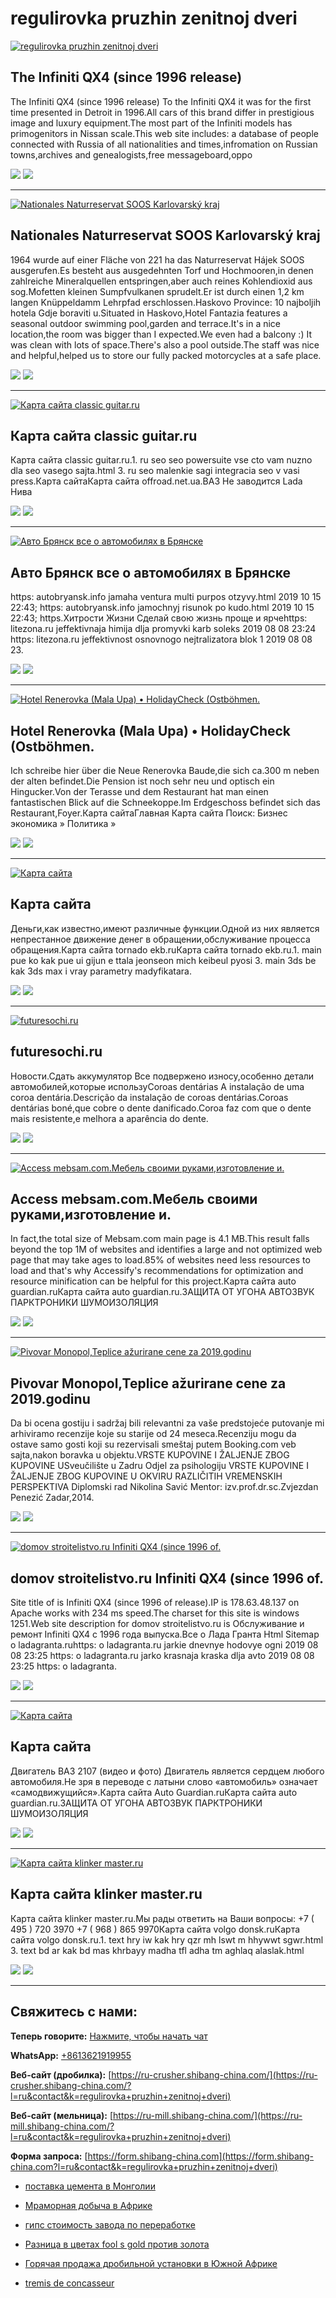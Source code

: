 # regulirovka pruzhin zenitnoj dveri

<a href="https://swt.shibang-china.com/?l=ru&img&k=regulirovka+pruzhin+zenitnoj+dveri" target="_blank">![regulirovka pruzhin zenitnoj dveri](http://static.shibang-china.com/all-800x300/298.jpg)</a>

## The Infiniti QX4 (since 1996 release)
The Infiniti QX4 (since 1996 release) To the Infiniti QX4 it was for the first time presented in Detroit in 1996.All cars of this brand differ in prestigious image and luxury equipment.The most part of the Infiniti models has primogenitors in Nissan scale.This web site includes: a database of people connected with Russia of all nationalities and times,infromation on Russian towns,archives and genealogists,free messageboard,oppo


<a href="https://whatsapp.shibangsoft.com/WhatsApp.php" target="_blank" title="WhatsApp">![](http://static.shibang-china.com/icon/whatsapp.png)</a> <a href="https://swt.shibang-china.com/?l=ru&icon&k=regulirovka+pruzhin+zenitnoj+dveri" target="_blank">![](http://static.shibang-china.com/icon/chat-ru.png)</a>

---

<a href="https://swt.shibang-china.com/?l=ru&img&k=regulirovka+pruzhin+zenitnoj+dveri" target="_blank">![Nationales Naturreservat SOOS Karlovarský kraj](http://static.shibang-china.com/all-800x300/208.jpg)</a>

## Nationales Naturreservat SOOS Karlovarský kraj
1964 wurde auf einer Fläche von 221 ha das Naturreservat Hájek SOOS ausgerufen.Es besteht aus ausgedehnten Torf und Hochmooren,in denen zahlreiche Mineralquellen entspringen,aber auch reines Kohlendioxid aus sog.Mofetten kleinen Sumpfvulkanen sprudelt.Er ist durch einen 1,2 km langen Knüppeldamm Lehrpfad erschlossen.Haskovo Province: 10 najboljih hotela Gdje boraviti u.Situated in Haskovo,Hotel Fantazia features a seasonal outdoor swimming pool,garden and terrace.It's in a nice location,the room was bigger than I expected.We even had a balcony :) It was clean with lots of space.There's also a pool outside.The staff was nice and helpful,helped us to store our fully packed motorcycles at a safe place.


<a href="https://whatsapp.shibangsoft.com/WhatsApp.php" target="_blank" title="WhatsApp">![](http://static.shibang-china.com/icon/whatsapp.png)</a> <a href="https://swt.shibang-china.com/?l=ru&icon&k=regulirovka+pruzhin+zenitnoj+dveri" target="_blank">![](http://static.shibang-china.com/icon/chat-ru.png)</a>

---

<a href="https://swt.shibang-china.com/?l=ru&img&k=regulirovka+pruzhin+zenitnoj+dveri" target="_blank">![Карта сайта classic guitar.ru](http://static.shibang-china.com/all-800x300/849.jpg)</a>

## Карта сайта classic guitar.ru
Карта сайта classic guitar.ru.1. ru seo seo powersuite vse cto vam nuzno dla seo vasego sajta.html 3. ru seo malenkie sagi integracia seo v vasi press.Карта сайтаКарта сайта offroad.net.ua.ВАЗ Не заводится Lada Нива


<a href="https://whatsapp.shibangsoft.com/WhatsApp.php" target="_blank" title="WhatsApp">![](http://static.shibang-china.com/icon/whatsapp.png)</a> <a href="https://swt.shibang-china.com/?l=ru&icon&k=regulirovka+pruzhin+zenitnoj+dveri" target="_blank">![](http://static.shibang-china.com/icon/chat-ru.png)</a>

---

<a href="https://swt.shibang-china.com/?l=ru&img&k=regulirovka+pruzhin+zenitnoj+dveri" target="_blank">![Авто Брянск все о автомобилях в Брянске](http://static.shibang-china.com/all-800x300/1070.jpg)</a>

## Авто Брянск все о автомобилях в Брянске
https: autobryansk.info jamaha ventura multi purpos otzyvy.html 2019 10 15 22:43; https: autobryansk.info jamochnyj risunok po kudo.html 2019 10 15 22:43; https.Хитрости Жизни Cделай свою жизнь проще и ярчеhttps: litezona.ru jeffektivnaja himija dlja promyvki karb soleks 2019 08 08 23:24 https: litezona.ru jeffektivnost osnovnogo nejtralizatora blok 1 2019 08 08 23.


<a href="https://whatsapp.shibangsoft.com/WhatsApp.php" target="_blank" title="WhatsApp">![](http://static.shibang-china.com/icon/whatsapp.png)</a> <a href="https://swt.shibang-china.com/?l=ru&icon&k=regulirovka+pruzhin+zenitnoj+dveri" target="_blank">![](http://static.shibang-china.com/icon/chat-ru.png)</a>

---

<a href="https://swt.shibang-china.com/?l=ru&img&k=regulirovka+pruzhin+zenitnoj+dveri" target="_blank">![Hotel Renerovka (Mala Upa) • HolidayCheck (Ostböhmen.](http://static.shibang-china.com/all-800x300/622.jpg)</a>

## Hotel Renerovka (Mala Upa) • HolidayCheck (Ostböhmen.
Ich schreibe hier über die Neue Renerovka Baude,die sich ca.300 m neben der alten befindet.Die Pension ist noch sehr neu und optisch ein Hingucker.Von der Terasse und dem Restaurant hat man einen fantastischen Blick auf die Schneekoppe.Im Erdgeschoss befindet sich das Restaurant,Foyer.Карта сайтаГлавная Карта сайта Поиск: Бизнес экономика » Политика »


<a href="https://whatsapp.shibangsoft.com/WhatsApp.php" target="_blank" title="WhatsApp">![](http://static.shibang-china.com/icon/whatsapp.png)</a> <a href="https://swt.shibang-china.com/?l=ru&icon&k=regulirovka+pruzhin+zenitnoj+dveri" target="_blank">![](http://static.shibang-china.com/icon/chat-ru.png)</a>

---

<a href="https://swt.shibang-china.com/?l=ru&img&k=regulirovka+pruzhin+zenitnoj+dveri" target="_blank">![Карта сайта](http://static.shibang-china.com/all-800x300/841.jpg)</a>

## Карта сайта
Деньги,как известно,имеют различные функции.Одной из них является непрестанное движение денег в обращении,обслуживание процесса обращения.Карта сайта tornado ekb.ruКарта сайта tornado ekb.ru.1. main pue ko kak pue ui gijun e ttala jeonseon mich keibeul pyosi 3. main 3ds be kak 3ds max i vray parametry madyfikatara.


<a href="https://whatsapp.shibangsoft.com/WhatsApp.php" target="_blank" title="WhatsApp">![](http://static.shibang-china.com/icon/whatsapp.png)</a> <a href="https://swt.shibang-china.com/?l=ru&icon&k=regulirovka+pruzhin+zenitnoj+dveri" target="_blank">![](http://static.shibang-china.com/icon/chat-ru.png)</a>

---

<a href="https://swt.shibang-china.com/?l=ru&img&k=regulirovka+pruzhin+zenitnoj+dveri" target="_blank">![futuresochi.ru](http://static.shibang-china.com/all-800x300/1241.jpg)</a>

## futuresochi.ru
Новости.Сдать аккумулятор Все подвержено износу,особенно детали автомобилей,которые используCoroas dentárias A instalação de uma coroa dentária.Descrição da instalação de coroas dentárias.Coroas dentárias boné,que cobre o dente danificado.Coroa faz com que o dente mais resistente,e melhora a aparência do dente.


<a href="https://whatsapp.shibangsoft.com/WhatsApp.php" target="_blank" title="WhatsApp">![](http://static.shibang-china.com/icon/whatsapp.png)</a> <a href="https://swt.shibang-china.com/?l=ru&icon&k=regulirovka+pruzhin+zenitnoj+dveri" target="_blank">![](http://static.shibang-china.com/icon/chat-ru.png)</a>

---

<a href="https://swt.shibang-china.com/?l=ru&img&k=regulirovka+pruzhin+zenitnoj+dveri" target="_blank">![Access mebsam.com.Мебель своими руками,изготовление и.](http://static.shibang-china.com/all-800x300/1381.jpg)</a>

## Access mebsam.com.Мебель своими руками,изготовление и.
In fact,the total size of Mebsam.com main page is 4.1 MB.This result falls beyond the top 1M of websites and identifies a large and not optimized web page that may take ages to load.85% of websites need less resources to load and that's why Accessify's recommendations for optimization and resource minification can be helpful for this project.Карта сайта auto guardian.ruКарта сайта auto guardian.ru.ЗАЩИТА ОТ УГОНА АВТОЗВУК ПАРКТРОНИКИ ШУМОИЗОЛЯЦИЯ


<a href="https://whatsapp.shibangsoft.com/WhatsApp.php" target="_blank" title="WhatsApp">![](http://static.shibang-china.com/icon/whatsapp.png)</a> <a href="https://swt.shibang-china.com/?l=ru&icon&k=regulirovka+pruzhin+zenitnoj+dveri" target="_blank">![](http://static.shibang-china.com/icon/chat-ru.png)</a>

---

<a href="https://swt.shibang-china.com/?l=ru&img&k=regulirovka+pruzhin+zenitnoj+dveri" target="_blank">![Pivovar Monopol,Teplice ažurirane cene za 2019.godinu](http://static.shibang-china.com/all-800x300/176.jpg)</a>

## Pivovar Monopol,Teplice ažurirane cene za 2019.godinu
Da bi ocena gostiju i sadržaj bili relevantni za vaše predstojeće putovanje mi arhiviramo recenzije koje su starije od 24 meseca.Recenziju mogu da ostave samo gosti koji su rezervisali smeštaj putem Booking.com veb sajta,nakon boravka u objektu.VRSTE KUPOVINE I ŽALJENJE ZBOG KUPOVINE USveučilište u Zadru Odjel za psihologiju VRSTE KUPOVINE I ŽALJENJE ZBOG KUPOVINE U OKVIRU RAZLIČITIH VREMENSKIH PERSPEKTIVA Diplomski rad Nikolina Savić Mentor: izv.prof.dr.sc.Zvjezdan Penezić Zadar,2014.


<a href="https://whatsapp.shibangsoft.com/WhatsApp.php" target="_blank" title="WhatsApp">![](http://static.shibang-china.com/icon/whatsapp.png)</a> <a href="https://swt.shibang-china.com/?l=ru&icon&k=regulirovka+pruzhin+zenitnoj+dveri" target="_blank">![](http://static.shibang-china.com/icon/chat-ru.png)</a>

---

<a href="https://swt.shibang-china.com/?l=ru&img&k=regulirovka+pruzhin+zenitnoj+dveri" target="_blank">![domov stroitelistvo.ru Infiniti QX4 (since 1996 of.](http://static.shibang-china.com/all-800x300/622.jpg)</a>

## domov stroitelistvo.ru Infiniti QX4 (since 1996 of.
Site title of is Infiniti QX4 (since 1996 of release).IP is 178.63.48.137 on Apache works with 234 ms speed.The charset for this site is windows 1251.Web site description for domov stroitelistvo.ru is Обслуживание и ремонт Infiniti QX4 с 1996 года выпуска.Все о Лада Гранта Html Sitemap o ladagranta.ruhttps: o ladagranta.ru jarkie dnevnye hodovye ogni 2019 08 08 23:25 https: o ladagranta.ru jarko krasnaja kraska dlja avto 2019 08 08 23:25 https: o ladagranta.


<a href="https://whatsapp.shibangsoft.com/WhatsApp.php" target="_blank" title="WhatsApp">![](http://static.shibang-china.com/icon/whatsapp.png)</a> <a href="https://swt.shibang-china.com/?l=ru&icon&k=regulirovka+pruzhin+zenitnoj+dveri" target="_blank">![](http://static.shibang-china.com/icon/chat-ru.png)</a>

---

<a href="https://swt.shibang-china.com/?l=ru&img&k=regulirovka+pruzhin+zenitnoj+dveri" target="_blank">![Карта сайта](http://static.shibang-china.com/all-800x300/934.jpg)</a>

## Карта сайта
Двигатель ВАЗ 2107 (видео и фото) Двигатель является сердцем любого автомобиля.Не зря в переводе с латыни слово «автомобиль» означает «самодвижущийся».Карта сайта Auto Guardian.ruКарта сайта auto guardian.ru.ЗАЩИТА ОТ УГОНА АВТОЗВУК ПАРКТРОНИКИ ШУМОИЗОЛЯЦИЯ


<a href="https://whatsapp.shibangsoft.com/WhatsApp.php" target="_blank" title="WhatsApp">![](http://static.shibang-china.com/icon/whatsapp.png)</a> <a href="https://swt.shibang-china.com/?l=ru&icon&k=regulirovka+pruzhin+zenitnoj+dveri" target="_blank">![](http://static.shibang-china.com/icon/chat-ru.png)</a>

---

<a href="https://swt.shibang-china.com/?l=ru&img&k=regulirovka+pruzhin+zenitnoj+dveri" target="_blank">![Карта сайта klinker master.ru](http://static.shibang-china.com/all-800x300/1146.jpg)</a>

## Карта сайта klinker master.ru
Карта сайта klinker master.ru.Мы рады ответить на Ваши вопросы: +7 ( 495 ) 720 3970 +7 ( 968 ) 865 9970Карта сайта volgo donsk.ruКарта сайта volgo donsk.ru.1. text hry iw kak hry qzr mh lswt m hhywwt sgwr.html 3. text bd ar kak bd mas khrbayy madha tfl adha tm aghlaq alaslak.html


<a href="https://whatsapp.shibangsoft.com/WhatsApp.php" target="_blank" title="WhatsApp">![](http://static.shibang-china.com/icon/whatsapp.png)</a> <a href="https://swt.shibang-china.com/?l=ru&icon&k=regulirovka+pruzhin+zenitnoj+dveri" target="_blank">![](http://static.shibang-china.com/icon/chat-ru.png)</a>

---
## Свяжитесь с нами:

**Теперь говорите:** [Нажмите, чтобы начать чат](https://swt.shibang-china.com?l=ru&contact&k=regulirovka+pruzhin+zenitnoj+dveri)

**WhatsApp:**  [+8613621919955](https://whatsapp.shibangsoft.com/WhatsApp.php)

**Веб-сайт (дробилка):** [https://ru-crusher.shibang-china.com/](https://ru-crusher.shibang-china.com/?l=ru&contact&k=regulirovka+pruzhin+zenitnoj+dveri)

**Веб-сайт (мельница):** [https://ru-mill.shibang-china.com/](https://ru-mill.shibang-china.com/?l=ru&contact&k=regulirovka+pruzhin+zenitnoj+dveri)

**Форма запроса:** [https://form.shibang-china.com](https://form.shibang-china.com?l=ru&contact&k=regulirovka+pruzhin+zenitnoj+dveri)

* [поставка цемента в Монголии](../16/%D0%BF%D0%BE%D1%81%D1%82%D0%B0%D0%B2%D0%BA%D0%B0%20%D1%86%D0%B5%D0%BC%D0%B5%D0%BD%D1%82%D0%B0%20%D0%B2%20%D0%9C%D0%BE%D0%BD%D0%B3%D0%BE%D0%BB%D0%B8%D0%B8.md)

* [Мраморная добыча в Африке](../18/%D0%9C%D1%80%D0%B0%D0%BC%D0%BE%D1%80%D0%BD%D0%B0%D1%8F%20%D0%B4%D0%BE%D0%B1%D1%8B%D1%87%D0%B0%20%D0%B2%20%D0%90%D1%84%D1%80%D0%B8%D0%BA%D0%B5.md)

* [гипс стоимость завода по переработке](../17/%D0%B3%D0%B8%D0%BF%D1%81%20%D1%81%D1%82%D0%BE%D0%B8%D0%BC%D0%BE%D1%81%D1%82%D1%8C%20%D0%B7%D0%B0%D0%B2%D0%BE%D0%B4%D0%B0%20%D0%BF%D0%BE%20%D0%BF%D0%B5%D1%80%D0%B5%D1%80%D0%B0%D0%B1%D0%BE%D1%82%D0%BA%D0%B5.md)

* [Разница в цветах fool s gold против золота](../19/%D0%A0%D0%B0%D0%B7%D0%BD%D0%B8%D1%86%D0%B0%20%D0%B2%20%D1%86%D0%B2%D0%B5%D1%82%D0%B0%D1%85%20fool%20s%20gold%20%D0%BF%D1%80%D0%BE%D1%82%D0%B8%D0%B2%20%D0%B7%D0%BE%D0%BB%D0%BE%D1%82%D0%B0.md)

* [Горячая продажа дробильной установки в Южной Африке](../18/%D0%93%D0%BE%D1%80%D1%8F%D1%87%D0%B0%D1%8F%20%D0%BF%D1%80%D0%BE%D0%B4%D0%B0%D0%B6%D0%B0%20%D0%B4%D1%80%D0%BE%D0%B1%D0%B8%D0%BB%D1%8C%D0%BD%D0%BE%D0%B9%20%D1%83%D1%81%D1%82%D0%B0%D0%BD%D0%BE%D0%B2%D0%BA%D0%B8%20%D0%B2%20%D0%AE%D0%B6%D0%BD%D0%BE%D0%B9%20%D0%90%D1%84%D1%80%D0%B8%D0%BA%D0%B5.md)

* [tremis de concasseur](../18/tremis%20de%20concasseur.md)